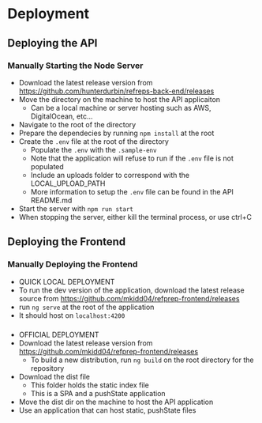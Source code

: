 # Deployment

## Deploying the API

### Manually Starting the Node Server

- Download the latest release version from https://github.com/hunterdurbin/refreps-back-end/releases
- Move the directory on the machine to host the API applicaiton
  - Can be a local machine or server hosting such as AWS, DigitalOcean, etc...
- Navigate to the root of the directory
- Prepare the dependecies by running `npm install` at the root
- Create the `.env` file at the root of the directory
  - Populate the `.env` with the `.sample-env`
  - Note that the application will refuse to run if the `.env` file is not populated
  - Include an uploads folder to correspond with the LOCAL_UPLOAD_PATH
  - More information to setup the `.env` file can be found in the API README.md
- Start the server with `npm run start`
- When stopping the server, either kill the terminal process, or use ctrl+C

## Deploying the Frontend

### Manually Deploying the Frontend

- QUICK LOCAL DEPLOYMENT
- To run the dev version of the application, download the latest release source from https://github.com/mkidd04/refprep-frontend/releases
- run `ng serve` at the root of the application
- It should host on `localhost:4200`

###
- OFFICIAL DEPLOYMENT
- Download the latest release version from https://github.com/mkidd04/refprep-frontend/releases
  - To build a new distribution, run `ng build` on the root directory for the repository 
- Download the dist file
  - This folder holds the static index file
  - This is a SPA and a pushState application
- Move the dist dir on the machine to host the API application
- Use an application that can host static, pushState files
